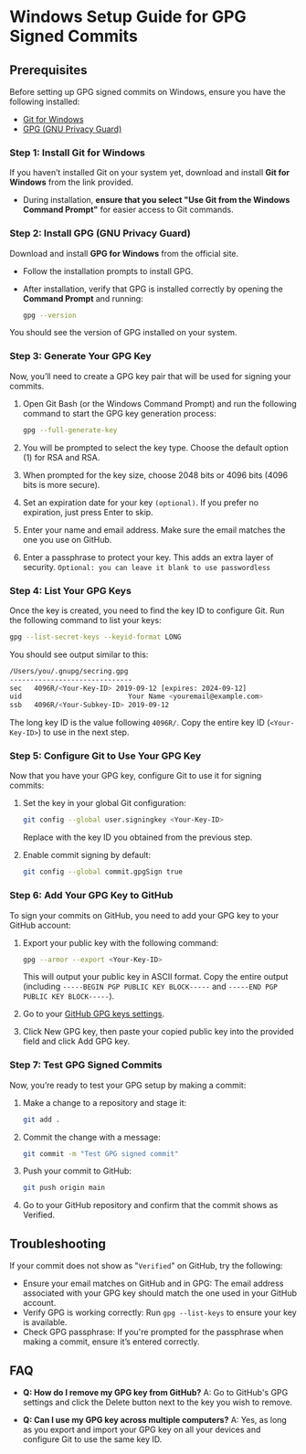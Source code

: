 # Windows Setup Guide for GPG Signed Commits

## Prerequisites
Before setting up GPG signed commits on Windows, ensure you have the following installed:

- [Git for Windows](https://gitforwindows.org/)
- [GPG (GNU Privacy Guard)](https://gnupg.org/)

### Step 1: Install Git for Windows
If you haven’t installed Git on your system yet, download and install **Git for Windows** from the link provided.

- During installation, **ensure that you select "Use Git from the Windows Command Prompt"** for easier access to Git commands.

### Step 2: Install GPG (GNU Privacy Guard)
Download and install **GPG for Windows** from the official site.

- Follow the installation prompts to install GPG.
- After installation, verify that GPG is installed correctly by opening the **Command Prompt** and running:

    ```sh
    gpg --version
    ```

You should see the version of GPG installed on your system.

### Step 3: Generate Your GPG Key
Now, you’ll need to create a GPG key pair that will be used for signing your commits.

1. Open Git Bash (or the Windows Command Prompt) and run the following command to start the GPG key generation process:

    ```sh
    gpg --full-generate-key
    ```

2. You will be prompted to select the key type. Choose the default option (1) for RSA and RSA.

3. When prompted for the key size, choose 2048 bits or 4096 bits (4096 bits is more secure).

4. Set an expiration date for your key `(optional)`. If you prefer no expiration, just press Enter to skip.

5. Enter your name and email address. Make sure the email matches the one you use on GitHub.

6. Enter a passphrase to protect your key. This adds an extra layer of security. `Optional: you can leave it blank to use passwordless`

### Step 4: List Your GPG Keys
Once the key is created, you need to find the key ID to configure Git. Run the following command to list your keys:

```sh
gpg --list-secret-keys --keyid-format LONG
```

You should see output similar to this:

```sh
/Users/you/.gnupg/secring.gpg
------------------------------
sec   4096R/<Your-Key-ID> 2019-09-12 [expires: 2024-09-12]
uid                          Your Name <youremail@example.com>
ssb   4096R/<Your-Subkey-ID> 2019-09-12
```

The long key ID is the value following `4096R/`. Copy the entire key ID (`<Your-Key-ID>`) to use in the next step.

### Step 5: Configure Git to Use Your GPG Key
Now that you have your GPG key, configure Git to use it for signing commits:

1. Set the key in your global Git configuration:

    ```sh
    git config --global user.signingkey <Your-Key-ID>
    ```

    Replace <Your-Key-ID> with the key ID you obtained from the previous step.

2. Enable commit signing by default:

    ```sh
    git config --global commit.gpgSign true
    ```

### Step 6: Add Your GPG Key to GitHub
To sign your commits on GitHub, you need to add your GPG key to your GitHub account:

1. Export your public key with the following command:

    ```sh
    gpg --armor --export <Your-Key-ID>
    ```

    This will output your public key in ASCII format. Copy the entire output (including `-----BEGIN PGP PUBLIC KEY BLOCK-----` and `-----END PGP PUBLIC KEY BLOCK-----`).

2. Go to your [GitHub GPG keys settings](https://github.com/settings/keys).

3. Click New GPG key, then paste your copied public key into the provided field and click Add GPG key.

### Step 7: Test GPG Signed Commits
Now, you’re ready to test your GPG setup by making a commit:

1. Make a change to a repository and stage it:
    ```sh
    git add .
    ```

2. Commit the change with a message:

    ```sh
    git commit -m "Test GPG signed commit"
    ```

3. Push your commit to GitHub:

    ```sh
    git push origin main
    ```

4. Go to your GitHub repository and confirm that the commit shows as Verified.

## Troubleshooting
If your commit does not show as "`Verified`" on GitHub, try the following:

- Ensure your email matches on GitHub and in GPG: The email address associated with your GPG key should match the one used in your GitHub account.
- Verify GPG is working correctly: Run `gpg --list-keys` to ensure your key is available.
- Check GPG passphrase: If you're prompted for the passphrase when making a commit, ensure it’s entered correctly.

## FAQ
- **Q: How do I remove my GPG key from GitHub?** A: Go to GitHub's GPG settings and click the Delete button next to the key you wish to remove.

- **Q: Can I use my GPG key across multiple computers?** A: Yes, as long as you export and import your GPG key on all your devices and configure Git to use the same key ID.